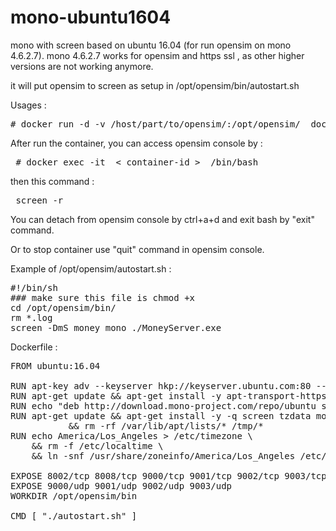 # mono-ubuntu1604
mono with screen based on ubuntu 16.04 (for run opensim on mono 4.6.2.7). mono 4.6.2.7 works for opensim and https ssl , as other higher versions are not working anymore. 

it will put opensim to screen as setup in /opt/opensim/bin/autostart.sh 

Usages :
<pre># docker run -d -v /host/part/to/opensim/:/opt/opensim/  dockuru101/mono-ubuntu1604:6.2.7-1 </pre>

After run the container, you can access opensim console by :
<pre> # docker exec -it  &lt; container-id &gt;  /bin/bash </pre>
then this command : 
<pre> screen -r</pre>

You can detach from opensim console by ctrl+a+d and exit bash by "exit" command.

Or to stop container use "quit" command in opensim console.

Example of /opt/opensim/autostart.sh :
<pre>#!/bin/sh
### make sure this file is chmod +x 
cd /opt/opensim/bin/
rm *.log
screen -DmS money mono ./MoneyServer.exe </pre>


Dockerfile :
<pre>FROM ubuntu:16.04

RUN apt-key adv --keyserver hkp://keyserver.ubuntu.com:80 --recv-keys 3FA7E0328081BFF6A14DA29AA6A19B38D3D831EF
RUN apt-get update && apt-get install -y apt-transport-https ca-certificates
RUN echo "deb http://download.mono-project.com/repo/ubuntu stable-wheezy/snapshots/4.6.2.7 main" | tee /etc/apt/sources.list.d/mono-official.list
RUN apt-get update && apt-get install -y -q screen tzdata mono-complete ca-certificates-mono  \
           && rm -rf /var/lib/apt/lists/* /tmp/*
RUN echo America/Los_Angeles > /etc/timezone \
    && rm -f /etc/localtime \
    && ln -snf /usr/share/zoneinfo/America/Los_Angeles /etc/localtime

EXPOSE 8002/tcp 8008/tcp 9000/tcp 9001/tcp 9002/tcp 9003/tcp
EXPOSE 9000/udp 9001/udp 9002/udp 9003/udp
WORKDIR /opt/opensim/bin

CMD [ "./autostart.sh" ]</pre>

